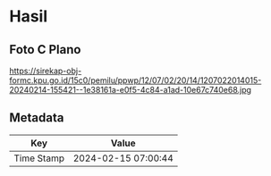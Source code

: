 # Hasil

## Foto C Plano

https://sirekap-obj-formc.kpu.go.id/15c0/pemilu/ppwp/12/07/02/20/14/1207022014015-20240214-155421--1e38161a-e0f5-4c84-a1ad-10e67c740e68.jpg


## Metadata

| Key        | Value               |
| ---------- | ------------------- |
| Time Stamp | 2024-02-15 07:00:44 |



